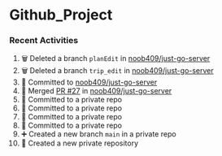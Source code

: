 # Github_Project

### Recent Activities
<!--START_SECTION:activity-->
1. 🗑️ Deleted a branch `planEdit` in [noob409/just-go-server](https://github.com/noob409/just-go-server)
2. 🗑️ Deleted a branch `trip_edit` in [noob409/just-go-server](https://github.com/noob409/just-go-server)
3. 📝 Committed to [noob409/just-go-server](https://github.com/noob409/just-go-server/commit/0e790d8aa24243de8d1b24aab25b714b90055383)
4. 🔀 Merged [PR #27](https://github.com/noob409/just-go-server/pull/27) in [noob409/just-go-server](https://github.com/noob409/just-go-server)
5. 📝 Committed to a private repo
6. 📝 Committed to a private repo
7. 📝 Committed to a private repo
8. 📝 Committed to a private repo
9. ➕ Created a new branch `main` in a private repo
10. 🎉 Created a new private repository
<!--END_SECTION:activity-->
